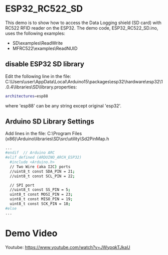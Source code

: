# ESP32_RC522_SD
This demo is to show how to access the Data Logging shield (SD card) with RC522 RFID reader on the ESP32. The demo code, ESP32_RC522_SD.ino, uses the following examples:
  - SD\examples\ReadWrite
  - MFRC522\examples\ReadNUID
## disable ESP32 SD library 
Edit the following line in the file: C:\Users\user\AppData\Local\Arduino15\packages\esp32\hardware\esp32\1.0.4\libraries\SD\library.properties:
```sh
architectures=esp88
```
where 'esp88' can be any string except original 'esp32'.

## Arduino SD Library Settings
Add lines in the file: C:\Program Files (x86)\Arduino\libraries\SD\src\utility\Sd2PinMap.h

```sh
...
#endif	// Arduino ARC
#elif defined (ARDUINO_ARCH_ESP32)
  #include <Arduino.h>
  // Two Wire (aka I2C) ports
  //uint8_t const SDA_PIN = 21;
  //uint8_t const SCL_PIN = 22;

  // SPI port
  //uint8_t const SS_PIN = 5;
  uint8_t const MOSI_PIN = 23;
  uint8_t const MISO_PIN = 19;
  uint8_t const SCK_PIN = 18;
#else
...
```

# Demo Video
Youtube: https://www.youtube.com/watch?v=JWypqkTJkaU
